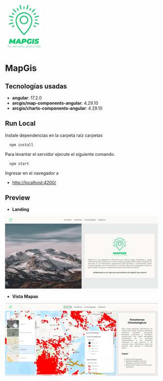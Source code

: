 <img height="150" src="./src/assets/images/full-logo.png" />

# MapGis


## Tecnologías usadas

- **angular**: 17.2.0
- **arcgis/map-components-angular**: 4.29.10
- **arcgis/charts-components-angular**: 4.29.10

## Run Local

Instale dependencias en la carpeta raiz carpetas

```bash
  npm install
```

Para levantar el servidor ejecute el siguiente comando.

```bash
  npm start
```

Ingresar en el navegador a

- <http://localhost:4200/>

## Preview

- **Landing**

<img  src="./src/assets/images/landing.png" />

- **Vista Mapas**

<img  src="./src/assets/images/map.png" />
